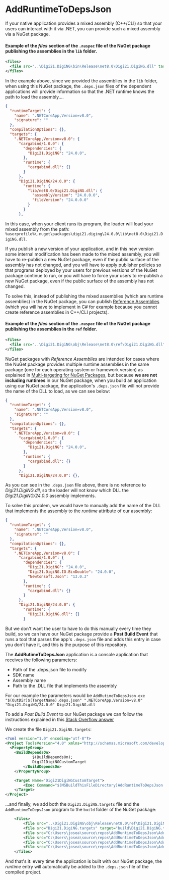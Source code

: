 # AddRuntimeToDepsJson

If your native application provides a mixed assembly (C++/CLI) so that your users can interact with it via .NET, you can provide such a mixed assembly via a NuGet package.

#### Example of the _files_ section of the `.nuspec` file of the NuGet package publishing the assemblies in the `lib` folder.
```xml
<files>
  <file src="..\Digi21.DigiNG\bin\Release\net8.0\Digi21.DigiNG.dll" target="lib\net8.0\Digi21.DigiNG.dll" />
</files>
```

In the example above, since we provided the assemblies in the `lib` folder, when using this NuGet package, the `.deps.json` files of the dependent applications will provide information so that the .NET runtime knows the path to load the assembly....

```json
{
  "runtimeTarget": {
    "name": ".NETCoreApp,Version=v8.0",
    "signature": ""
  },
  "compilationOptions": {},
  "targets": {
    ".NETCoreApp,Version=v8.0": {
      "cargabind/1.0.0": {
        "dependencies": {
          "Digi21.DigiNG": "24.0.0",
        },
        "runtime": {
          "cargabind.dll": {}
        }
      },
      "Digi21.DigiNG/24.0.0": {
        "runtime": {
          "lib/net8.0/Digi21.DigiNG.dll": {
            "assemblyVersion": "24.0.0.0",
            "fileVersion": "24.0.0.0"
          }
        }
      },
```

In this case, when your client runs its program, the loader will load your mixed assembly from the path: `%userprofile%\.nuget\packages\digi21.diging\24.0.0\lib\net8.0\Digi21.DigiNG.dll`.

If you publish a new version of your application, and in this new version some internal modification has been made to the mixed assembly, you will have to re-publish a new NuGet package, even if the public surface of the assembly has not changed, and you will have to apply publisher policies so that programs deployed by your users for previous versions of the NuGet package continue to run, or you will have to force your users to re-publish a new NuGet package, even if the public surface of the assembly has not changed.

To solve this, instead of publishing the mixed assemblies (which are runtime assemblies) in the NuGet package, you can publish [Reference Assemblies](https://learn.microsoft.com/en-us/dotnet/standard/assembly/reference-assemblies) (which you will have to implement in C# for example because you cannot create reference assemblies in C++/CLI projects).

#### Example of the _files_ section of the `.nuspec` file of the NuGet package publishing the assemblies in the `ref` folder.
```xml
<files>
  <file src="..\Digi21.DigiNG\obj\Release\net8.0\ref\Digi21.DigiNG.dll" target="ref\net8.0\Digi21.DigiNG.dll" />
</files>
```

NuGet packages with _Reference Assemblies_ are intended for cases where the NuGet package provides multiple runtime assemblies in the same package (one for each operating system or framework version) as explained in [Multi-targeting for NuGet Packages](https://learn.microsoft.com/en-us/nuget/create-packages/supporting-multiple-target-frameworks), but because __we are not including runtimes__ in our NuGet package, when you build an application using our NuGet package, the application's `.deps.json` file will not provide the name of the DLL to load, as we can see below:

```json
{
  "runtimeTarget": {
    "name": ".NETCoreApp,Version=v8.0",
    "signature": ""
  },
  "compilationOptions": {},
  "targets": {
    ".NETCoreApp,Version=v8.0": {
      "cargabind/1.0.0": {
        "dependencies": {
          "Digi21.DigiNG": "24.0.0",
        },
        "runtime": {
          "cargabind.dll": {}
        }
      },
      "Digi21.DigiNG/24.0.0": {},
```

As you can see in the `.deps.json` file above, there is no reference to _Digi21.DigiNG.dll_, so the loader will not know which DLL the _Digi21.DigiNG/24.0.0_ assembly implements.

To solve this problem, we would have to manually add the name of the DLL that implements the assembly to the _runtime_ attribute of our assembly:

```json
{
  "runtimeTarget": {
    "name": ".NETCoreApp,Version=v8.0",
    "signature": ""
  },
  "compilationOptions": {},
  "targets": {
    ".NETCoreApp,Version=v8.0": {
      "cargabind/1.0.0": {
        "dependencies": {
          "Digi21.DigiNG": "24.0.0",
          "Digi21.DigiNG.IO.BinDouble": "24.0.0",
          "Newtonsoft.Json": "13.0.3"
        },
        "runtime": {
          "cargabind.dll": {}
        }
      },
      "Digi21.DigiNG/24.0.0": {
        "runtime": {
          "Digi21.DigiNG.dll": {}
        }
```

But we don't want the user to have to do this manually every time they build, so we can have our NuGet package provide a __Post Build Event__ that runs a tool that parses the app's `.deps.json` file and adds this entry in case you don't have it, and this is the purpose of this repository.

The __AddRutimeToDepsJson__ application is a console application that receives the following parameters:

* Path of the .deps.json file to modify
* SDK name
* Assembly name
* Path to the .DLL file that implements the assembly

For our example the parameters would be `AddRutimeToDepsJson.exe "$(OutDir)$(TargetName).deps.json" ".NETCoreApp,Version=v8.0" "Digi21.DigiNG/24.0.0" Digi21.DigiNG.dll`

To add a _Post Build Event_ to our NuGet package we can follow the instructions explained in this [Stack Overflow answer](https://stackoverflow.com/a/37963015/583336)

We create the file `Digi21.DigiNG.targets`:

```xml
<?xml version="1.0" encoding="utf-8"?>
<Project ToolsVersion="4.0" xmlns="http://schemas.microsoft.com/developer/msbuild/2003">
  <PropertyGroup>
    <BuildDependsOn>
			$(BuildDependsOn);
			Digi21DigiNGCustomTarget
		</BuildDependsOn>
	</PropertyGroup>

	<Target Name="Digi21DigiNGCustomTarget">
		<Exec Command="$(MSBuildThisFileDirectory)AddRuntimeToDepsJson.exe &quot;$(OutDir)$(TargetName).deps.json&quot; &quot;.NETCoreApp,Version=v8.0&quot; &quot;Digi21.DigiNG/24.0.0&quot; Digi21.DigiNG.dll" />
	</Target>
</Project>
```

...and finally, we add both the `Digi21.DigiNG.targets` file and the `AddRuntimeToDepsJson` program to the `build` folder of the NuGet package:

```xml
	<files>
		<file src="..\Digi21.DigiNG\obj\Release\net8.0\ref\Digi21.DigiNG.dll" target="ref\net8.0\Digi21.DigiNG.dll" />
		<file src="Digi21.DigiNG.targets" target="build\Digi21.DigiNG.targets" />
		<file src="C:\Users\josea\source\repos\AddRuntimeToDepsJson\AddRuntimeToDepsJson\bin\Release\net8.0\AddRuntimeToDepsJson.deps.json" target="build\AddRuntimeToDepsJson.deps.json" />
		<file src="C:\Users\josea\source\repos\AddRuntimeToDepsJson\AddRuntimeToDepsJson\bin\Release\net8.0\AddRuntimeToDepsJson.dll" target="build\AddRuntimeToDepsJson.dll" />
		<file src="C:\Users\josea\source\repos\AddRuntimeToDepsJson\AddRuntimeToDepsJson\bin\Release\net8.0\AddRuntimeToDepsJson.exe" target="build\AddRuntimeToDepsJson.exe" />
		<file src="C:\Users\josea\source\repos\AddRuntimeToDepsJson\AddRuntimeToDepsJson\bin\Release\net8.0\AddRuntimeToDepsJson.runtimeconfig.json" target="build\AddRuntimeToDepsJson.runtimeconfig.json" />
	</files>
```

And that's it: every time the application is built with our NuGet package, the _runtime_ entry will automatically be added to the `.deps.json` file of the compiled project.
